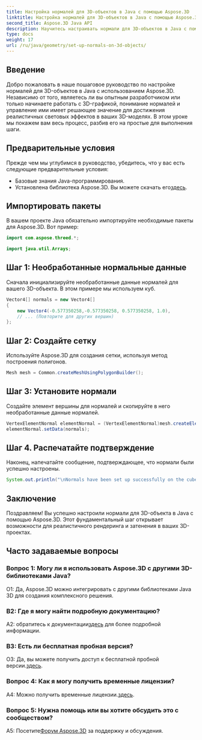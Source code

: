 ```yaml
---
title: Настройка нормалей для 3D-объектов в Java с помощью Aspose.3D
linktitle: Настройка нормалей для 3D-объектов в Java с помощью Aspose.3D
second_title: Aspose.3D Java API
description: Научитесь настраивать нормали для 3D-объектов в Java с помощью Aspose.3D. Улучшите свою графику с помощью этого подробного руководства.
type: docs
weight: 17
url: /ru/java/geometry/set-up-normals-on-3d-objects/
---
```

## Введение

Добро пожаловать в наше пошаговое руководство по настройке нормалей для 3D-объектов в Java с использованием Aspose.3D. Независимо от того, являетесь ли вы опытным разработчиком или только начинаете работать с 3D-графикой, понимание нормалей и управление ими имеет решающее значение для достижения реалистичных световых эффектов в ваших 3D-моделях. В этом уроке мы покажем вам весь процесс, разбив его на простые для выполнения шаги.

## Предварительные условия

Прежде чем мы углубимся в руководство, убедитесь, что у вас есть следующие предварительные условия:

- Базовые знания Java-программирования.
-  Установлена библиотека Aspose.3D. Вы можете скачать его[здесь](https://releases.aspose.com/3d/java/).

## Импортировать пакеты

В вашем проекте Java обязательно импортируйте необходимые пакеты для Aspose.3D. Вот пример:

```java
import com.aspose.threed.*;

import java.util.Arrays;
```

## Шаг 1: Необработанные нормальные данные

Сначала инициализируйте необработанные данные нормалей для вашего 3D-объекта. В этом примере мы используем куб.

```java
Vector4[] normals = new Vector4[]
{
    new Vector4(-0.577350258,-0.577350258, 0.577350258, 1.0),
    // ... (Повторите для других вершин)
};

```

## Шаг 2: Создайте сетку

Используйте Aspose.3D для создания сетки, используя метод построения полигонов.

```java
Mesh mesh = Common.createMeshUsingPolygonBuilder();
```

## Шаг 3: Установите нормали

Создайте элемент вершины для нормалей и скопируйте в него необработанные данные нормалей.

```java
VertexElementNormal elementNormal = (VertexElementNormal)mesh.createElement(VertexElementType.NORMAL, MappingMode.CONTROL_POINT, ReferenceMode.DIRECT);
elementNormal.setData(normals);
```

## Шаг 4. Распечатайте подтверждение

Наконец, напечатайте сообщение, подтверждающее, что нормали были успешно настроены.

```java
System.out.println("\nNormals have been set up successfully on the cube.");
```

## Заключение

Поздравляем! Вы успешно настроили нормали для 3D-объекта в Java с помощью Aspose.3D. Этот фундаментальный шаг открывает возможности для реалистичного рендеринга и затенения в ваших 3D-проектах.

## Часто задаваемые вопросы

### Вопрос 1: Могу ли я использовать Aspose.3D с другими 3D-библиотеками Java?

О1: Да, Aspose.3D можно интегрировать с другими библиотеками Java 3D для создания комплексного решения.

### В2: Где я могу найти подробную документацию?

 A2: обратитесь к документации[здесь](https://reference.aspose.com/3d/java/) для более подробной информации.

### В3: Есть ли бесплатная пробная версия?

 О3: Да, вы можете получить доступ к бесплатной пробной версии.[здесь](https://releases.aspose.com/).

### Вопрос 4: Как я могу получить временные лицензии?

 A4: Можно получить временные лицензии.[здесь](https://purchase.aspose.com/temporary-license/).

### Вопрос 5: Нужна помощь или вы хотите обсудить это с сообществом?

 A5: Посетите[Форум Aspose.3D](https://forum.aspose.com/c/3d/18) за поддержку и обсуждения.